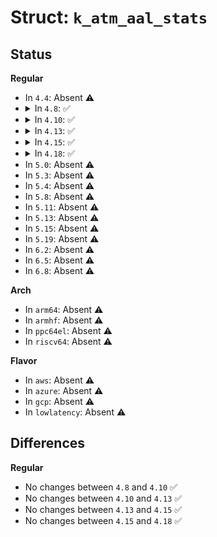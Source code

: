 # Struct: <code>k_atm_aal_stats</code>

## Status
<b>Regular</b>
<ul>
<li>
In <code>4.4</code>: Absent ⚠️
</li>
<li>
<details>
<summary>In <code>4.8</code>: ✅</summary>

```c
struct k_atm_aal_stats {
    atomic_t tx;
    atomic_t tx_err;
    atomic_t rx;
    atomic_t rx_err;
    atomic_t rx_drop;
};
```
</details>
</li>
<li>
<details>
<summary>In <code>4.10</code>: ✅</summary>

```c
struct k_atm_aal_stats {
    atomic_t tx;
    atomic_t tx_err;
    atomic_t rx;
    atomic_t rx_err;
    atomic_t rx_drop;
};
```
</details>
</li>
<li>
<details>
<summary>In <code>4.13</code>: ✅</summary>

```c
struct k_atm_aal_stats {
    atomic_t tx;
    atomic_t tx_err;
    atomic_t rx;
    atomic_t rx_err;
    atomic_t rx_drop;
};
```
</details>
</li>
<li>
<details>
<summary>In <code>4.15</code>: ✅</summary>

```c
struct k_atm_aal_stats {
    atomic_t tx;
    atomic_t tx_err;
    atomic_t rx;
    atomic_t rx_err;
    atomic_t rx_drop;
};
```
</details>
</li>
<li>
<details>
<summary>In <code>4.18</code>: ✅</summary>

```c
struct k_atm_aal_stats {
    atomic_t tx;
    atomic_t tx_err;
    atomic_t rx;
    atomic_t rx_err;
    atomic_t rx_drop;
};
```
</details>
</li>
<li>
In <code>5.0</code>: Absent ⚠️
</li>
<li>
In <code>5.3</code>: Absent ⚠️
</li>
<li>
In <code>5.4</code>: Absent ⚠️
</li>
<li>
In <code>5.8</code>: Absent ⚠️
</li>
<li>
In <code>5.11</code>: Absent ⚠️
</li>
<li>
In <code>5.13</code>: Absent ⚠️
</li>
<li>
In <code>5.15</code>: Absent ⚠️
</li>
<li>
In <code>5.19</code>: Absent ⚠️
</li>
<li>
In <code>6.2</code>: Absent ⚠️
</li>
<li>
In <code>6.5</code>: Absent ⚠️
</li>
<li>
In <code>6.8</code>: Absent ⚠️
</li>
</ul>
<b>Arch</b>
<ul>
<li>
In <code>arm64</code>: Absent ⚠️
</li>
<li>
In <code>armhf</code>: Absent ⚠️
</li>
<li>
In <code>ppc64el</code>: Absent ⚠️
</li>
<li>
In <code>riscv64</code>: Absent ⚠️
</li>
</ul>
<b>Flavor</b>
<ul>
<li>
In <code>aws</code>: Absent ⚠️
</li>
<li>
In <code>azure</code>: Absent ⚠️
</li>
<li>
In <code>gcp</code>: Absent ⚠️
</li>
<li>
In <code>lowlatency</code>: Absent ⚠️
</li>
</ul>

## Differences
<b>Regular</b>
<ul>
<li>
No changes between <code>4.8</code> and <code>4.10</code> ✅
</li>
<li>
No changes between <code>4.10</code> and <code>4.13</code> ✅
</li>
<li>
No changes between <code>4.13</code> and <code>4.15</code> ✅
</li>
<li>
No changes between <code>4.15</code> and <code>4.18</code> ✅
</li>
</ul>
